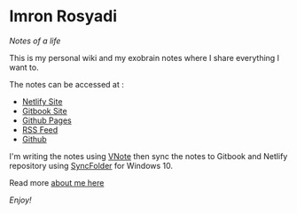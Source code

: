 # Imron Rosyadi

_Notes of a life_

This is my personal wiki and my exobrain notes where I share everything I want to.

The notes can be accessed at :
- [Netlify Site](https://irosyadi.netlify.app/)
- [Gitbook Site](https://irosyadi.gitbook.io/)
- [Github Pages](https://irosyadi.github.io/)
- [RSS Feed](https://irosyadi.netlify.app/rss.xml)
- [Github](https://github.com/irosyadi/gitbook)

I'm writing the notes using [VNote](https://tamlok.gitee.io/vnote/en_us/) then sync the notes to Gitbook and Netlify repository using [SyncFolder](https://www.microsoft.com/en-us/p/syncfolder/9nc73mjwhsww) for Windows 10.

Read more [about me here](https://irosyadi.gitbook.io/irosyadi/blog/about-me)

_Enjoy!_

